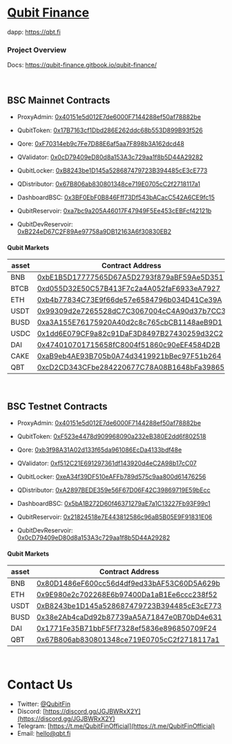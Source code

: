 # [Qubit Finance](https://qbt.fi)
dapp: https://qbt.fi

### Project Overview
Docs: https://qubit-finance.gitbook.io/qubit-finance/

<br />

## BSC Mainnet Contracts
- ProxyAdmin: [0x40151e5d012E7de6000F7144288ef50af78882be](https://bscscan.com/address/0x40151e5d012E7de6000F7144288ef50af78882be)
- QubitToken: [0x17B7163cf1Dbd286E262ddc68b553D899B93f526](https://bscscan.com/address/0x17B7163cf1Dbd286E262ddc68b553D899B93f526)
- Qore: [0xF70314eb9c7Fe7D88E6af5aa7F898b3A162dcd48](https://bscscan.com/address/0xF70314eb9c7Fe7D88E6af5aa7F898b3A162dcd48)
- QValidator: [0x0cD79409eD80d8a153A3c729aa1f8b5D44A29282](https://bscscan.com/address/0x0cD79409eD80d8a153A3c729aa1f8b5D44A29282)

- QubitLocker: [0xB8243be1D145a528687479723B394485cE3cE773](https://bscscan.com/address/0xB8243be1D145a528687479723B394485cE3cE773)
- QDistributor: [0x67B806ab830801348ce719E0705cC2f2718117a1](https://bscscan.com/address/0x67B806ab830801348ce719E0705cC2f2718117a1)
- DashboardBSC: [0x3BF0EbF0B846Fff73Df543bACacC542A6CE9fc15](https://bscscan.com/address/0x3BF0EbF0B846Fff73Df543bACacC542A6CE9fc15)
- QubitReservoir: [0xa7bc9a205A46017F47949F5Ee453cEBFcf42121b](https://bscscan.com/address/0xa7bc9a205A46017F47949F5Ee453cEBFcf42121b)
- QubitDevReservoir: [0xB224eD67C2F89Ae97758a9DB12163A6f30830EB2](https://bscscan.com/address/0xB224eD67C2F89Ae97758a9DB12163A6f30830EB2)

#### Qubit Markets 
| asset |     Contract Address |
|------|--------------|
| BNB | [0xbE1B5D17777565D67A5D2793f879aBF59Ae5D351](https://bscscan.com/address/0xbE1B5D17777565D67A5D2793f879aBF59Ae5D351)|
| BTCB | [0xd055D32E50C57B413F7c2a4A052faF6933eA7927](https://bscscan.com/address/0xd055D32E50C57B413F7c2a4A052faF6933eA7927)|
| ETH | [0xb4b77834C73E9f66de57e6584796b034D41Ce39A](https://bscscan.com/address/0xb4b77834C73E9f66de57e6584796b034D41Ce39A)|
| USDT | [0x99309d2e7265528dC7C3067004cC4A90d37b7CC3](https://bscscan.com/address/0x99309d2e7265528dC7C3067004cC4A90d37b7CC3)|
| BUSD | [0xa3A155E76175920A40d2c8c765cbCB1148aeB9D1](https://bscscan.com/address/0xa3A155E76175920A40d2c8c765cbCB1148aeB9D1)|
| USDC | [0x1dd6E079CF9a82c91DaF3D8497B27430259d32C2](https://bscscan.com/address/0x1dd6E079CF9a82c91DaF3D8497B27430259d32C2)|
| DAI | [0x474010701715658fC8004f51860c90eEF4584D2B](https://bscscan.com/address/0x474010701715658fC8004f51860c90eEF4584D2B)|
| CAKE | [0xaB9eb4AE93B705b0A74d3419921bBec97F51b264](https://bscscan.com/address/0xaB9eb4AE93B705b0A74d3419921bBec97F51b264)|
| QBT | [0xcD2CD343CFbe284220677C78A08B1648bFa39865](https://bscscan.com/address/0xcD2CD343CFbe284220677C78A08B1648bFa39865)|

<br />

## BSC Testnet Contracts
- ProxyAdmin: [0x40151e5d012E7de6000F7144288ef50af78882be](https://testnet.bscscan.com/address/0x40151e5d012E7de6000F7144288ef50af78882be)
- QubitToken: [0xF523e4478d909968090a232eB380E2dd6f802518](https://testnet.bscscan.com/address/0xF523e4478d909968090a232eB380E2dd6f802518)
- Qore: [0xb3f98A31A02d133f65da961086EcDa4133bdf48e](https://testnet.bscscan.com/address/0xb3f98A31A02d133f65da961086EcDa4133bdf48e)
- QValidator: [0xf512C21E691297361df143920d4eC2A98b17cC07](https://testnet.bscscan.com/address/0xf512C21E691297361df143920d4eC2A98b17cC07)

- QubitLocker: [0xeA34f39DF510eAFFb789d575c9aa800d61476256](https://testnet.bscscan.com/address/0xeA34f39DF510eAFFb789d575c9aa800d61476256)
- QDistributor: [0xA2897BEDE359e56F67D06F42C39869719E59bEcc](https://testnet.bscscan.com/address/0xA2897BEDE359e56F67D06F42C39869719E59bEcc)
- DashboardBSC: [0x5bA1B272D60f46371279aE7a1C13227Fb93F99c1](https://testnet.bscscan.com/address/0x5bA1B272D60f46371279aE7a1C13227Fb93F99c1)
- QubitReservoir: [0x21824518e7E443812586c96aB5B05E9F91831E06](https://testnet.bscscan.com/address/0x21824518e7E443812586c96aB5B05E9F91831E06)
- QubitDevReservoir: [0x0cD79409eD80d8a153A3c729aa1f8b5D44A29282](https://testnet.bscscan.com/address/0x0cD79409eD80d8a153A3c729aa1f8b5D44A29282)



#### Qubit Markets 
| asset |     Contract Address |
|------|--------------|
| BNB | [0x80D1486eF600cc56d4df9ed33bAF53C60D5A629b](https://testnet.bscscan.com/address/0x80D1486eF600cc56d4df9ed33bAF53C60D5A629b)|
| ETH | [0x9E980e2c702268E6b97400Da1aB1Ee6ccc238f52](https://testnet.bscscan.com/address/0x9E980e2c702268E6b97400Da1aB1Ee6ccc238f52)|
| USDT | [0xB8243be1D145a528687479723B394485cE3cE773](https://testnet.bscscan.com/address/0xB8243be1D145a528687479723B394485cE3cE773)|
| BUSD | [0x38e2Ab4caDd92b87739aA5A71847e0B70bD4e631](https://testnet.bscscan.com/address/0x38e2Ab4caDd92b87739aA5A71847e0B70bD4e631)|
| DAI | [0x1771Fe35B71bbF5Ff7328ef5836e896850709F24](https://testnet.bscscan.com/address/0x1771Fe35B71bbF5Ff7328ef5836e896850709F24)|
| QBT | [0x67B806ab830801348ce719E0705cC2f2718117a1](https://testnet.bscscan.com/address/0x67B806ab830801348ce719E0705cC2f2718117a1)|

<br />

# Contact Us
- Twitter: [@QubitFin](https://twitter.com/QubitFin)
- Discord: [https://discord.gg/JGJBWRxX2Y](https://discord.gg/JGJBWRxX2Y)
- Telegram: [https://t.me/QubitFinOfficial](https://t.me/QubitFinOfficial)
- Email: [hello@qbt.fi](mailto:hello@qbt.fi)
